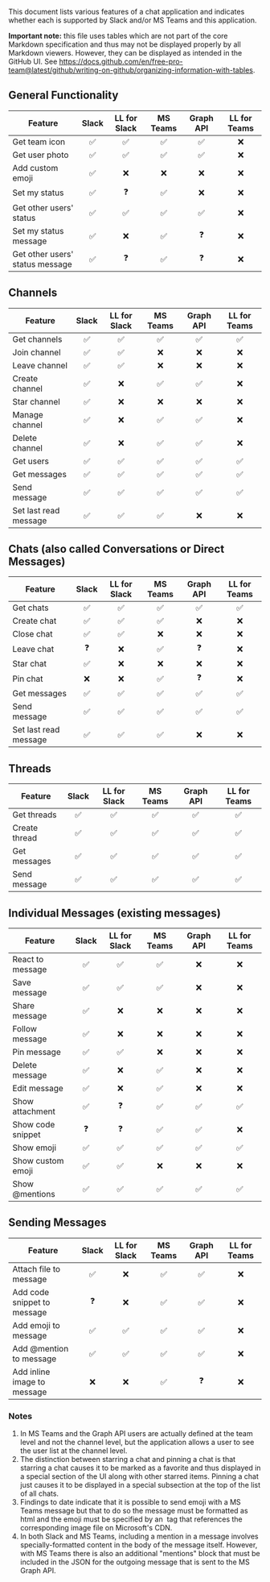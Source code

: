 
This document lists various features of a chat application and indicates whether each is supported by Slack and/or MS Teams and this application.

**Important note:** this file uses tables which are not part of the core Markdown specification and thus may not be displayed properly by all Markdown viewers.  However, they can be displayed as intended in the GitHub UI.  See https://docs.github.com/en/free-pro-team@latest/github/writing-on-github/organizing-information-with-tables.

## General Functionality ##

| Feature                         | Slack              | LL for Slack       | MS Teams           | Graph API          | LL for Teams       |
| ------------------------------- | :----------------: | :----------------: | :----------------: | :----------------: | :----------------: |
| Get team icon                   | :white_check_mark: | :white_check_mark: | :white_check_mark: | :white_check_mark: | :x:                |
| Get user photo                  | :white_check_mark: | :white_check_mark: | :white_check_mark: | :white_check_mark: | :x:                |
| Add custom emoji                | :white_check_mark: | :x:                | :x:                | :x:                | :x:                |
| Set my status                   | :white_check_mark: | :question:         | :white_check_mark: | :x:                | :x:                |
| Get other users' status         | :white_check_mark: | :white_check_mark: | :white_check_mark: | :white_check_mark: | :x:                |
| Set my status message           | :white_check_mark: | :x:                | :white_check_mark: | :question:         | :x:                |
| Get other users' status message | :white_check_mark: | :question:         | :white_check_mark: | :question:         | :x:                |

## Channels

| Feature               | Slack              | LL for Slack       | MS Teams           | Graph API          | LL for Teams       |
| --------------------- | :----------------: | :----------------: | :----------------: | :----------------: | :----------------: |
| Get channels          | :white_check_mark: | :white_check_mark: | :white_check_mark: | :white_check_mark: | :white_check_mark: |
| Join channel          | :white_check_mark: | :white_check_mark: | :x:                | :x:                | :x:                |
| Leave channel         | :white_check_mark: | :white_check_mark: | :x:                | :x:                | :x:                |
| Create channel        | :white_check_mark: | :x:                | :white_check_mark: | :white_check_mark: | :x:                |
| Star channel          | :white_check_mark: | :x:                | :x:                | :x:                | :x:                |
| Manage channel        | :white_check_mark: | :x:                | :white_check_mark: | :white_check_mark: | :x:                |
| Delete channel        | :white_check_mark: | :x:                | :white_check_mark: | :white_check_mark: | :x:                |
| Get users             | :white_check_mark: | :white_check_mark: | :white_check_mark: | :white_check_mark: | :white_check_mark: |
| Get messages          | :white_check_mark: | :white_check_mark: | :white_check_mark: | :white_check_mark: | :white_check_mark: |
| Send message          | :white_check_mark: | :white_check_mark: | :white_check_mark: | :white_check_mark: | :white_check_mark: |
| Set last read message | :white_check_mark: | :white_check_mark: | :white_check_mark: | :x:                | :x:                |


## Chats (also called Conversations or Direct Messages)

| Feature               | Slack              | LL for Slack       | MS Teams           | Graph API          | LL for Teams       |
| --------------------- | :----------------: | :----------------: | :----------------: | :----------------: | :----------------: |
| Get chats             | :white_check_mark: | :white_check_mark: | :white_check_mark: | :white_check_mark: | :white_check_mark: |
| Create chat           | :white_check_mark: | :white_check_mark: | :white_check_mark: | :x:                | :x:                |
| Close chat            | :white_check_mark: | :white_check_mark: | :x:                | :x:                | :x:                |
| Leave chat            | :question:         | :x:                | :white_check_mark: | :question:         | :x:                |
| Star chat             | :white_check_mark: | :x:                | :x:                | :x:                | :x:                |
| Pin chat              | :x:                | :x:                | :white_check_mark: | :question:         | :x:                |
| Get messages          | :white_check_mark: | :white_check_mark: | :white_check_mark: | :white_check_mark: | :white_check_mark: |
| Send message          | :white_check_mark: | :white_check_mark: | :white_check_mark: | :white_check_mark: | :white_check_mark: |
| Set last read message | :white_check_mark: | :white_check_mark: | :white_check_mark: | :x:                | :x:                |

## Threads

| Feature         | Slack              | LL for Slack       | MS Teams           | Graph API          | LL for Teams       |
| --------------- | :----------------: | :----------------: | :----------------: | :----------------: | :----------------: |
| Get threads     | :white_check_mark: | :white_check_mark: | :white_check_mark: | :white_check_mark: | :white_check_mark: |
| Create thread   | :white_check_mark: | :white_check_mark: | :white_check_mark: | :white_check_mark: | :white_check_mark: |
| Get messages    | :white_check_mark: | :white_check_mark: | :white_check_mark: | :white_check_mark: | :white_check_mark: |
| Send message    | :white_check_mark: | :white_check_mark: | :white_check_mark: | :white_check_mark: | :white_check_mark: |


## Individual Messages (existing messages)

| Feature           | Slack              | LL for Slack       | MS Teams           | Graph API          | LL for Teams       |
| ----------------- | :----------------: | :----------------: | :----------------: | :----------------: | :----------------: |
| React to message  | :white_check_mark: | :white_check_mark: | :white_check_mark: | :x:                | :x:                |
| Save message      | :white_check_mark: | :white_check_mark: | :white_check_mark: | :x:                | :x:                |
| Share message     | :white_check_mark: | :x:                | :x:                | :x:                | :x:                |
| Follow message    | :white_check_mark: | :x:                | :x:                | :x:                | :x:                |
| Pin message       | :white_check_mark: | :white_check_mark: | :x:                | :x:                | :x:                |
| Delete message    | :white_check_mark: | :x:                | :white_check_mark: | :x:                | :x:                |
| Edit message      | :white_check_mark: | :x:                | :white_check_mark: | :x:                | :x:                |
| Show attachment   | :white_check_mark: | :question:         | :white_check_mark: | :white_check_mark: | :white_check_mark: |
| Show code snippet | :question:         | :question:         | :white_check_mark: | :white_check_mark: | :x:                |
| Show emoji        | :white_check_mark: | :white_check_mark: | :white_check_mark: | :white_check_mark: | :white_check_mark: |
| Show custom emoji | :white_check_mark: | :white_check_mark: | :x:                | :x:                | :x:                |
| Show @mentions    | :white_check_mark: | :white_check_mark: | :white_check_mark: | :white_check_mark: | :white_check_mark: |


## Sending Messages

| Feature                     | Slack              | LL for Slack       | MS Teams           | Graph API          | LL for Teams       |
| --------------------------- | :----------------: | :----------------: | :----------------: | :----------------: | :----------------: |
| Attach file to message      | :white_check_mark: | :x:                | :white_check_mark: | :white_check_mark: | :x:                |
| Add code snippet to message | :question:         | :x:                | :white_check_mark: | :white_check_mark: | :x:                |
| Add emoji to message        | :white_check_mark: | :white_check_mark: | :white_check_mark: | :white_check_mark: | :x:                |
| Add @mention to message     | :white_check_mark: | :white_check_mark: | :white_check_mark: | :white_check_mark: | :x:                |
| Add inline image to message | :x:                | :x:                | :white_check_mark: | :question:         | :x:                |



### Notes
1. In MS Teams and the Graph API users are actually defined at the team level and not the channel level, but the application 
allows a user to see the user list at the channel level.
2. The distinction between starring a chat and pinning a chat is that starring a chat causes it to be marked as a favorite 
and thus displayed in a special section of the UI along with other starred items.  Pinning a chat just causes it to be displayed in 
a special subsection at the top of the list of all chats.
3. Findings to date indicate that it is possible to send emoji with a MS Teams message but that to do so the message must be 
formatted as html and the emoji must be specified by an <img> tag that references the corresponding image file on Microsoft's 
CDN.
4. In both Slack and MS Teams, including a mention in a message involves specially-formatted content in the body of the message itself. 
However, with MS Teams there is also an additional "mentions" block that must be included in the JSON for the outgoing message that
is sent to the MS Graph API.
